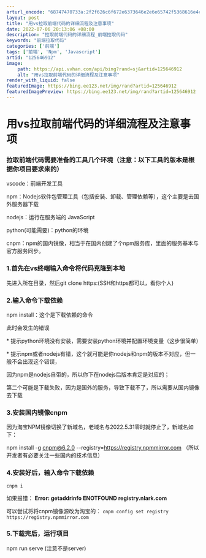```yaml
---
arturl_encode: "68747470733a:2f2f626c6f672e6373646e2e6e65742f5368616e4c616e462f:61727469636c652f64657461696c732f313235363436393132"
layout: post
title: "用vs拉取前端代码的详细流程及注意事项"
date: 2022-07-06 20:13:06 +08:00
description: "拉取前端代码的详细流程_前端拉取代码"
keywords: "前端拉取代码"
categories: ['前端']
tags: ['前端', 'Npm', 'Javascript']
artid: "125646912"
image:
    path: https://api.vvhan.com/api/bing?rand=sj&artid=125646912
    alt: "用vs拉取前端代码的详细流程及注意事项"
render_with_liquid: false
featuredImage: https://bing.ee123.net/img/rand?artid=125646912
featuredImagePreview: https://bing.ee123.net/img/rand?artid=125646912
---
```


# 用vs拉取前端代码的详细流程及注意事项

### 拉取前端代码需要准备的工具几个环境（注意：以下工具的版本是根据你项目要求来的）

vscode：前端开发工具
  
npm：Nodejs软件包管理工具（包括安装、卸载、管理依赖等），这个主要是去国外服务器下载
  
nodejs：运行在服务端的 JavaScript
  
python(可能需要)：python的环境
  
cnpm：npm的国内镜像，相当于在国内创建了个npm服务库，里面的服务基本与官方服务同步。

### 1.首先在vs终端输入命令将代码克隆到本地

先进入所在目录，然后git clone https:(SSH和https都可以，看你个人)

### 2.输入命令下载依赖

npm install：这个是下载依赖的命令
  
此时会发生的错误
  
\* 提示python环境没有安装，需要安装python环境并配置环境变量（这步很简单）
  
\* 提示npm或者nodejs有错，这个就可能是你nodejs和npm的版本不对应，但一般不会出现这个错误，
  
因为npm是nodejs自带的，所以你下在nodejs后版本肯定是对应的；
  
第二个可能是下载失败，因为是国外的服务，导致下载不了，所以需要从国内镜像去下载

### 3.安装国内镜像cnpm

因为淘宝NPM镜像切换了新域名，老域名与2022.5.31零时就停止了，新域名如下：
  
npm install -g cnpm@6.2.0 --registry=https://registry.npmmirror.com （所以开发者有必要关注一些国内的技术信息）

### 4.安装好后，输入命令下载依赖

`cnpm i`
  
如果报错：
**Error: getaddrinfo ENOTFOUND registry.nlark.com**
  
可以尝试将将cnpm镜像源改为淘宝的：
`cnpm config set registry https://registry.npmmirror.com`

### 5.下载完后，运行项目

npm run serve (注意不是server)
